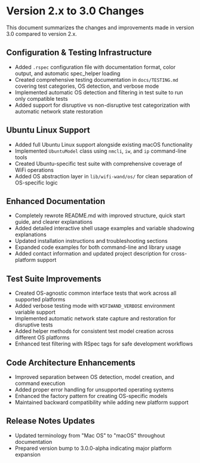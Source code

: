 # Version 2.x to 3.0 Changes

This document summarizes the changes and improvements made in version 3.0 compared to version 2.x.

## Configuration & Testing Infrastructure

- Added `.rspec` configuration file with documentation format, color output, and automatic spec_helper loading
- Created comprehensive testing documentation in `docs/TESTING.md` covering test categories, OS detection, and verbose mode
- Implemented automatic OS detection and filtering in test suite to run only compatible tests
- Added support for disruptive vs non-disruptive test categorization with automatic network state restoration

## Ubuntu Linux Support

- Added full Ubuntu Linux support alongside existing macOS functionality
- Implemented `UbuntuModel` class using `nmcli`, `iw`, and `ip` command-line tools
- Created Ubuntu-specific test suite with comprehensive coverage of WiFi operations
- Added OS abstraction layer in `lib/wifi-wand/os/` for clean separation of OS-specific logic

## Enhanced Documentation

- Completely rewrote README.md with improved structure, quick start guide, and clearer explanations
- Added detailed interactive shell usage examples and variable shadowing explanations
- Updated installation instructions and troubleshooting sections
- Expanded code examples for both command-line and library usage
- Added contact information and updated project description for cross-platform support

## Test Suite Improvements

- Created OS-agnostic common interface tests that work across all supported platforms
- Added verbose testing mode with `WIFIWAND_VERBOSE` environment variable support
- Implemented automatic network state capture and restoration for disruptive tests
- Added helper methods for consistent test model creation across different OS platforms
- Enhanced test filtering with RSpec tags for safe development workflows

## Code Architecture Enhancements

- Improved separation between OS detection, model creation, and command execution
- Added proper error handling for unsupported operating systems
- Enhanced the factory pattern for creating OS-specific models
- Maintained backward compatibility while adding new platform support

## Release Notes Updates

- Updated terminology from "Mac OS" to "macOS" throughout documentation
- Prepared version bump to 3.0.0-alpha indicating major platform expansion